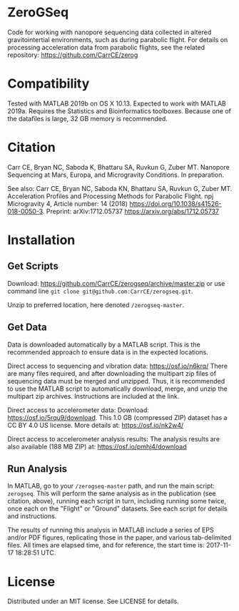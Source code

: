# ZeroGSeq
Code for working with nanopore sequencing data collected in altered gravitointertial environments, such as during parabolic flight. For details on processing acceleration data from parabolic flights, see the related repository: <https://github.com/CarrCE/zerog>

# Compatibility
Tested with MATLAB 2019b on OS X 10.13. Expected to work with MATLAB 2019a. Requires the Statistics and Bioinformatics toolboxes. Because one of the datafiles is large, 32 GB memory is recommended.

# Citation
Carr CE, Bryan NC, Saboda K, Bhattaru SA, Ruvkun G, Zuber MT. Nanopore Sequencing at Mars, Europa, and Microgravity Conditions. In preparation.

See also: Carr CE, Bryan NC, Saboda KN, Bhattaru SA, Ruvkun G, Zuber MT. Acceleration Profiles and Processing Methods for Parabolic Flight. npj Microgravity 4, Article number: 14 (2018) <https://doi.org/10.1038/s41526-018-0050-3>. Preprint: arXiv:1712.05737 <https://arxiv.org/abs/1712.05737>

# Installation
## Get Scripts
Download: <https://github.com/CarrCE/zerogseq/archive/master.zip> or use command line ```git clone git@github.com:CarrCE/zerogseq.git```.

Unzip to preferred location, here denoted ```/zerogseq-master```.

## Get Data
Data is downloaded automatically by a MATLAB script. This is the recommended approach to ensure data is in the expected locations.

Direct access to sequencing and vibration data:
https://osf.io/n6krq/
There are many files required, and after downloading the multipart zip files of sequencing data must be merged and unzipped. Thus, it is recommended to use the MATLAB script to automatically download, merge, and unzip the multipart zip archives. Instructions are included at the link.

Direct access to accelerometer data:
Download: <https://osf.io/5rqu9/download>. This 1.0 GB (compressed ZIP) dataset has a CC BY 4.0 US license. More details at: <https://osf.io/nk2w4/>

Direct access to accelerometer analysis results:
The analysis results are also available (188 MB ZIP) at: <https://osf.io/pmhj4/download>

## Run Analysis
In MATLAB, go to your ```/zerogseq-master``` path, and run the main script: ```zerogseq```. This will perform the same analysis as in the publication (see citation, above), running each script in turn, including running some twice, once each on the "Flight" or "Ground" datasets. See each script for details and instructions.

The results of running this analysis in MATLAB include a series of EPS and/or PDF figures, replicating those in the paper, and various tab-delimited files. All times are elapsed time, and for reference, the start time is: 2017-11-17 18:28:51 UTC.

# License
Distributed under an MIT license. See LICENSE for details.
